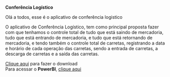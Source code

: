 **Conferência Logístico**

Olá a todos, esse é o aplicativo de conferência logistico

O aplicativo de Conferência Logístico, tem como principal proposta 
fazer com que tenhamos o controle total de tudo que está saindo de mercadoria, 
tudo que está entrando de mercadoria, e tudo que está retornando de mercadoria, 
e tendo também o controle total de carretas, registrando a data e horário de 
cada operação das carretas, sendo a entrada de carretas, 
a descarga de carretas e a saída das carretas.

<a href='https://www.mediafire.com/file/wwlbr96klyqhrnw/ConferenciaLogistico.apk/file'>Clique aqui</a> para fazer o download <br>
Para acessar o <b>PowerBI</b>, <a href="https://app.powerbi.com/view?r=eyJrIjoiNGM3MTU1Y2EtYTM0Zi00ZDAyLWEyMGQtNGMxMzhlZDllNGViIiwidCI6IjE5MDE3MzlkLTg1M2YtNDkwMS1iMTYwLTYxMDY4NWMwYzc5ZSJ9">clique aqui</a>
